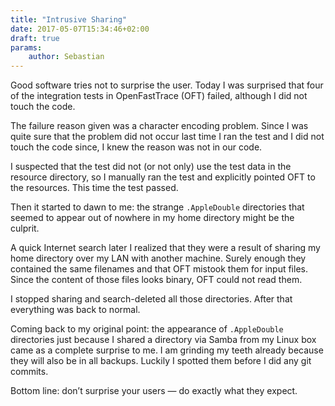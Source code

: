 ```yaml
---
title: "Intrusive Sharing"
date: 2017-05-07T15:34:46+02:00
draft: true
params:
    author: Sebastian
---
```


Good software tries not to surprise the user. Today I was surprised that four of the integration tests in OpenFastTrace (OFT) failed, although I did not touch the code.

The failure reason given was a character encoding problem. Since I was quite sure that the problem did not occur last time I ran the test and I did not touch the code since, I knew the reason was not in our code.

I suspected that the test did not (or not only) use the test data in the resource directory, so I manually ran the test and explicitly pointed OFT to the resources. This time the test passed.

Then it started to dawn to me: the strange `.AppleDouble` directories that seemed to appear out of nowhere in my home directory might be the culprit.

A quick Internet search later I realized that they were a result of sharing my home directory over my LAN with another machine. Surely enough they contained the same filenames and that OFT mistook them for input files. Since the content of those files looks binary, OFT could not read them.

I stopped sharing and search-deleted all those directories. After that everything was back to normal.

Coming back to my original point: the appearance of `.AppleDouble` directories just because I shared a directory via Samba from my Linux box came as a complete surprise to me. I am grinding my teeth already because they will also be in all backups. Luckily I spotted them before I did any git commits.

Bottom line: don’t surprise your users — do exactly what they expect.

